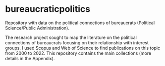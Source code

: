 # bureaucraticpolitics
Repository with data on the political connections of bureaucrats (Political Science/Public Administration).

The research project sought to map the literature on the political connections of bureaucrats focusing on their relationship with interest groups. I used Scopus and Web of Science to find publications on this topic from 2000 to 2022. This repository contains the main collections (more details in the Appendix).
